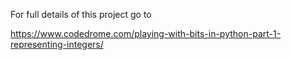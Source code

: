 For full details of this project go to

https://www.codedrome.com/playing-with-bits-in-python-part-1-representing-integers/